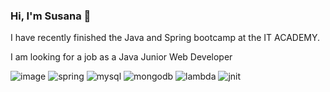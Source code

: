 ### Hi, I'm Susana 👋

I have recently finished the Java and Spring bootcamp at the IT ACADEMY.

I am looking for a job as a Java Junior Web Developer

![image](https://github.com/SPortabella/SPortabella/assets/113702881/f5b0fa30-d136-4e25-a447-5a2122b1c086)
![spring](https://github.com/SPortabella/SPortabella/assets/113702881/2a520f65-d71d-47b5-9b32-3f52d418b13d)
![mysql](https://github.com/SPortabella/SPortabella/assets/113702881/7c3a87e0-b555-4e0e-961b-e4c9a6d8b414)
![mongodb](https://github.com/SPortabella/SPortabella/assets/113702881/eba6e900-bab6-47d0-851e-56cb8ecd822f)
![lambda](https://github.com/SPortabella/SPortabella/assets/113702881/d48adc3f-d7ae-4faa-86c2-93ffe1ed97e3)
![jnit](https://github.com/SPortabella/SPortabella/assets/113702881/742bccb8-1edc-4aee-94ee-480cf480b089)


<!--
**SPortabella/SPortabella** is a ✨ _special_ ✨ repository because its `README.md` (this file) appears on your GitHub profile.

Here are some ideas to get you started:

- 🔭 I’m currently working on ...
- 🌱 I’m currently learning ...
- 👯 I’m looking to collaborate on ...
- 🤔 I’m looking for help with ...
- 💬 Ask me about ...
- 📫 How to reach me: ...
- 😄 Pronouns: ...
- ⚡ Fun fact: ...
-->
